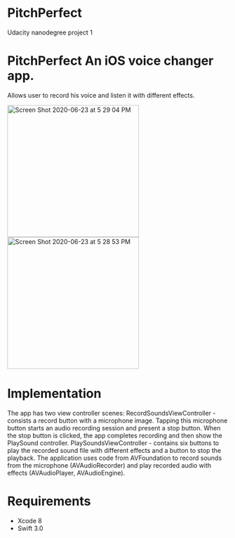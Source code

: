 # PitchPerfect
Udacity nanodegree project 1


# PitchPerfect An iOS voice changer app.
Allows user to record his voice and listen it with different effects.

<img width="300" alt="Screen Shot 2020-06-23 at 5 29 04 PM" src="https://user-images.githubusercontent.com/64661105/85423786-69dc4380-b577-11ea-8c51-8233e0ccaed1.png"> <img width="300" alt="Screen Shot 2020-06-23 at 5 28 53 PM" src="https://user-images.githubusercontent.com/64661105/85424111-ce979e00-b577-11ea-8ee5-20dc488bfea8.png">

# Implementation
The app has two view controller scenes: 
RecordSoundsViewController - consists a record button with a microphone image. Tapping this microphone button starts an audio recording session and present a stop button. When the stop button is clicked, the app completes recording and then show the PlaySound controller. 
PlaySoundsViewController - contains six buttons to play the recorded sound file with different effects and a button to stop the playback. The application uses code from AVFoundation to record sounds from the microphone (AVAudioRecorder) and play recorded audio with effects (AVAudioPlayer, AVAudioEngine). 
# Requirements 
- Xcode 8  
- Swift 3.0
